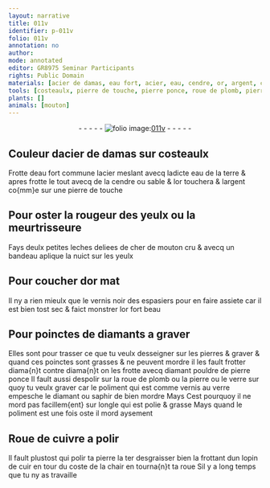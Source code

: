 ```yaml
---
layout: narrative
title: 011v
identifier: p-011v
folio: 011v
annotation: no
author:
mode: annotated
editor: GR8975 Seminar Participants
rights: Public Domain
materials: [acier de damas, eau fort, acier, eau, cendre, or, argent, cher de mouton cru, diamants, diama{n}t, pouldre de pierre ponce, plomb, pierre, verre, diamant, saphir, ongle, cuivre, cuir]
tools: [costeaulx, pierre de touche, pierre ponce, roue de plomb, pierre, verre, Roue de cuivre, roue]
plants: []
animals: [mouton]
---
```


<div class="folio" align="center">- - - - - <a href="http://gallica.bnf.fr/ark:/12148/btv1b10500001g/f28.image" target="_blank"><img src="https://cu-mkp.github.io/2017-workshop-edition/assets/photo-icon.png" alt="folio image: " style="display:inline-block; margin-bottom:-3px;"/>011v</a> - - - - - </div>  
  

## Couleur d<span class="m">acier de <span class="pl">damas</span></span> sur <span class="tl">costeaulx</span>

 
Frotte d<span class="m">eau fort</span> commune l<span class="m">acier</span> meslant avecq ladicte <span class="m">eau</span> de
 la terre  & apres frotte le tout avecq de la <span class="m">cendre</span>
 ou sable & l<span class="m">or</span> touchera & l<span class="m">argent</span> co{mm}e sur une <span class="tl">pierre de touche</span>

 
  

## Pour oster la rougeur des <span class="bp">yeulx</span> ou la meurtrisseure

 
Fays deulx petites leches deliees de <span class="m">cher de <span class="al">mouton</span> cru</span> & 
 avecq un bandeau aplique la nuict sur les <span class="bp">yeulx</span>

 
  

## Pour coucher d<span class="m">or</span> mat

 
Il ny a rien mieulx que le vernis noir des <span class="pro">espasiers</span> pour en
 faire assiete car il est bien tost sec & faict monstrer l<span class="m">or</span> fort
 beau 

 
  

## Pour poinctes de <span class="m">diamants</span> a graver

 
Elles sont pour trasser ce que tu veulx desseigner sur les
 pierres & graver & quand ces poinctes sont grasses & ne
 peuvent mordre il les fault frotter <span class="m">diama{n}t</span> contre <span class="m">diama{n}t</span>
 on les frotte avecq diamant <span class="m">pouldre de <span class="tl">pierre ponce</span></span> Il fault
 aussi despolir sur la <span class="tl">roue de <span class="m">plomb</span></span> ou la <span class="m"><span class="tl">pierre</span></span> ou le <span class="m"><span class="tl">verre</span></span>
 sur quoy tu veulx graver car le poliment qui est comme vernis au
 <span class="m">verre</span> empesche le <span class="m">diamant</span> ou <span class="m">saphir</span> de bien mordre Mays Cest
 pourquoy il ne mord pas facillem{ent} sur l<span class="m">ongle</span> qui est polie &
 grasse Mays quand le poliment est une fois oste il mord
 aysement

 
  

## <span class="tl">Roue de <span class="m">cuivre</span></span> a polir

 
Il fault plustost qui polir ta <span class="m">pierre</span> la ter desgraisser bien
 la frottant dun lopin de <span class="m">cuir</span> en tour du coste de la chair
 en tourna{n}t ta <span class="tl">roue</span> Sil y a long temps que tu ny as
 travaille

